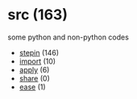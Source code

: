 # src (163)
some python and non-python codes

+ [stepin](stepin/README.md) (146)
+ [import](import/README.md) (10)
+ [apply](apply/README.md) (6)
+ [share](share/README.md) (0)
+ [ease](ease/README.md) (1)
